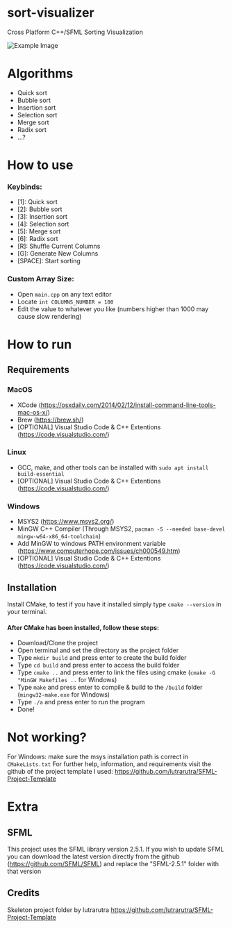 # sort-visualizer
Cross Platform C++/SFML Sorting Visualization

![Example Image](https://i.imgur.com/uDj7wBr.png)

# Algorithms
- Quick sort
- Bubble sort
- Insertion sort
- Selection sort
- Merge sort
- Radix sort
- ...?

# How to use
### Keybinds:
- [1]: Quick sort
- [2]: Bubble sort
- [3]: Insertion sort
- [4]: Selection sort
- [5]: Merge sort
- [6]: Radix sort
- [R]: Shuffle Current Columns
- [G]: Generate New Columns
- [SPACE]: Start sorting
### Custom Array Size:
- Open `main.cpp` on any text editor
- Locate `int COLUMNS_NUMBER = 100`
- Edit the value to whatever you like (numbers higher than 1000 may cause slow rendering)

# How to run
## Requirements
### MacOS
- XCode (https://osxdaily.com/2014/02/12/install-command-line-tools-mac-os-x/)
- Brew (https://brew.sh/)
- [OPTIONAL] Visual Studio Code & C++ Extentions (https://code.visualstudio.com/)
### Linux 
- GCC, make, and other tools can be installed with `sudo apt install build-essential`
- [OPTIONAL] Visual Studio Code & C++ Extentions (https://code.visualstudio.com/)
### Windows
- MSYS2 (https://www.msys2.org/)
- MinGW C++ Compiler (Through MSYS2, `pacman -S --needed base-devel mingw-w64-x86_64-toolchain`)
- Add MinGW to windows PATH environment variable (https://www.computerhope.com/issues/ch000549.htm)
- [OPTIONAL] Visual Studio Code & C++ Extentions (https://code.visualstudio.com/)

## Installation
Install CMake, to test if you have it installed simply type `cmake --version` in your terminal.
#### After CMake has been installed, follow these steps:
- Download/Clone the project
- Open terminal and set the directory as the project folder
- Type `mkdir build` and press enter to create the build folder
- Type `cd build` and press enter to access the build folder
- Type `cmake ..` and press enter to link the files using cmake (`cmake -G "MinGW Makefiles ..` for Windows)
- Type `make` and press enter to compile & build to the `/build` folder (`mingw32-make.exe` for Windows)
- Type `./a` and press enter to run the program
- Done!

# Not working?
For Windows: make sure the msys installation path is correct in `CMakeLists.txt`
For further help, information, and requirements visit the github of the project template I used: https://github.com/lutrarutra/SFML-Project-Template

# Extra
## SFML
This project uses the SFML library version 2.5.1.
If you wish to update SFML you can download the latest version directly from the github (https://github.com/SFML/SFML) and replace the "SFML-2.5.1" folder with that version

## Credits
Skeleton project folder by lutrarutra https://github.com/lutrarutra/SFML-Project-Template

